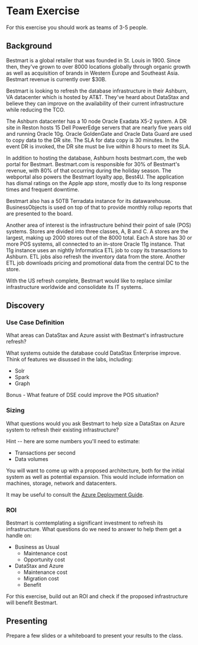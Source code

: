# Team Exercise

For this exercise you should work as teams of 3-5 people.

## Background

Bestmart is a global retailer that was founded in St. Louis in 1900.  Since then, they've grown to over 8000 locations globally through organic growth as well as acquisition of brands in Western Europe and Southeast Asia.  Bestmart revenue is currently over $30B.

Bestmart is looking to refresh the database infrastructure in their Ashburn, VA datacenter which is hosted by AT&T.  They've heard about DataStax and believe they can improve on the availability of their current infrastructure while reducing the TCO.

The Ashburn datacenter has a 10 node Oracle Exadata X5-2 system.  A DR site in Reston hosts 15 Dell PowerEdge servers that are nearly five years old and running Oracle 10g.  Oracle GoldenGate and Oracle Data Guard are used to copy data to the DR site.  The SLA for data copy is 30 minutes.  In the event DR is invoked, the DR site must be live within 8 hours to meet its SLA.

In addition to hosting the database, Ashburn hosts bestmart.com, the web portal for Bestmart.  Bestmart.com is responsible for 30% of Bestmart's revenue, with 80% of that occurring during the holiday season.  The webportal also powers the Bestmart loyalty app, Best4U.  The application has dismal ratings on the Apple app store, mostly due to its long response times and frequent downtime.

Bestmart also has a 50TB Terradata instance for its datawarehouse.  BusinessObjects is used on top of that to provide monthly rollup reports that are presented to the board.

Another area of interest is the infrastructure behind their point of sale (POS) systems.  Stores are divided into three classes, A, B and C.  A stores are the largest, making up 2000 stores out of the 8000 total.  Each A store has 30 or more POS systems, all connected to an in-store Oracle 11g instance.  That 11g instance uses an nightly Informatica ETL job to copy its transactions to Ashburn.  ETL jobs also refresh the inventory data from the store.  Another ETL job downloads pricing and promotional data from the central DC to the store.

With the US refresh complete, Bestmart would like to replace similar infrastructure worldwide and consolidate its IT systems.

## Discovery

### Use Case Definition

What areas can DataStax and Azure assist with Bestmart's infrastructure refresh?

What systems outside the database could DataStax Enterprise improve.  Think of features we disussed in the labs, including:
* Solr
* Spark
* Graph

Bonus - What feature of DSE could improve the POS situation?

### Sizing

What questions would you ask Bestmart to help size a DataStax on Azure system to refresh their existing infrastructure?

Hint -- here are some numbers you'll need to estimate:
* Transactions per second
* Data volumes

You will want to come up with a proposed architecture, both for the initial system as well as potential expansion.  This would include information on machines, storage, network and datacenters.

It may be useful to consult the [Azure Deployment Guide](https://github.com/DSPN/azure-deployment-guide/blob/master/bestpractices.md).

### ROI

Bestmart is comtemplating a significant investment to refresh its infrastructure.  What questions do we need to answer to help them get a handle on:
* Business as Usual
    * Maintenance cost
    * Opportunity cost
* DataStax and Azure
    * Maintenance cost
    * Migration cost
    * Benefit

For this exercise, build out an ROI and check if the proposed infrastructure will benefit Bestmart.

## Presenting

Prepare a few slides or a whiteboard to present your results to the class.
